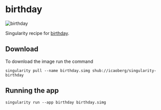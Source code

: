 # birthday

![birthday](https://camo.githubusercontent.com/99ecb59d128268cd6d518befe9486f07733ade61/687474703a2f2f692e696d6775722e636f6d2f386a72397478442e706e67)

Singularity recipe for [birthday](https://github.com/IonicaBizau/birthday#).

## Download
To download the image run the command

```
singularity pull --name birthday.simg shub://icaoberg/singularity-birthday
```

## Running the app
```
singularity run --app birthday birthday.simg
```
